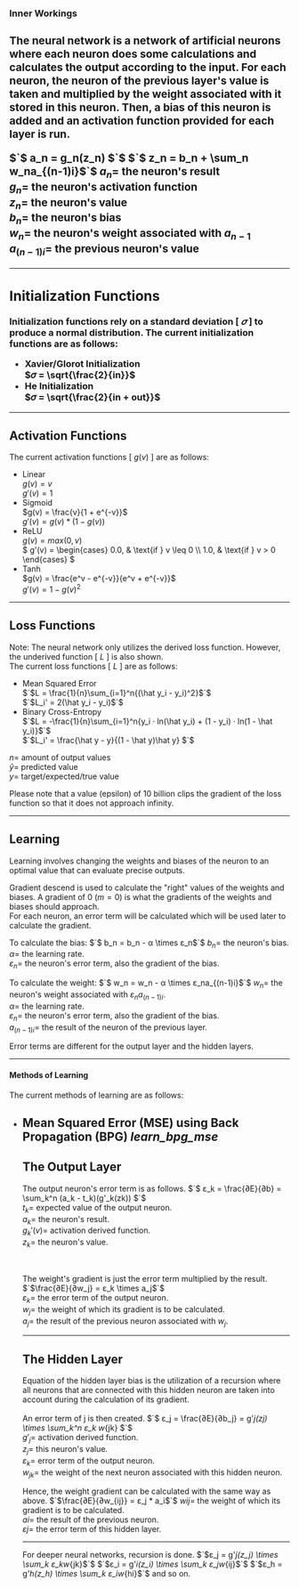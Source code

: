 **<h3>Inner Workings<h3/>**

The neural network is a network of artificial neurons where each neuron does some calculations and calculates
the output according to the input. For each neuron, the neuron of the previous layer's value is taken and
multiplied by the weight associated with it stored in this neuron. Then, a bias of this neuron is added and an activation function provided for each layer is run.

$`$ a_n = g_n(z_n) $`$
$`$ z_n = b_n + \sum_n w_na_{(n-1)i}$`$
$`a_n = `$ the neuron's result<br/>
$`g_n = `$ the neuron's activation function<br/>
$`z_n = `$ the neuron's value <br/>
$`b_n = `$ the neuron's bias <br/>
$`w_n = `$ the neuron's weight associated with $`a_{n-1}`$ <br/>
$`a_{(n-1)i} = `$ the previous neuron's value <br/>

---
Initialization Functions
---

Initialization functions rely on a standard deviation [ $`𝜎`$ ] to produce a normal distribution.
The current initialization functions are as follows:
- Xavier/Glorot Initialization<br/>
	$`𝜎 = \sqrt{\frac{2}{in}}`$<br/>
- He Initialization<br/>
	$`𝜎 = \sqrt{\frac{2}{in  +  out}}`$<br/>

---
Activation Functions
---

The current activation functions [ $`g(v)`$ ] are as follows:
- Linear<br/>
	$`g(v) = v`$<br/>
	$`g'(v) = 1`$
- Sigmoid<br/>
	$`g(v) = \frac{v}{1 + e^{-v}}`$<br/>
	$`g'(v) = g(v) * (1 - g(v))`$
- ReLU<br/>
	$`g(v) = max(0, v)`$<br/>
	$`
	g'(v) =
	\begin{cases}
	0.0,  & \text{if } v \leq 0 \\
	1.0, & \text{if } v > 0
	\end{cases}
	`$
- Tanh<br/>
	$`g(v) = \frac{e^v - e^{-v}}{e^v + e^{-v}}`$<br/>
	$`g'(v) = 1 - g(v)^2`$

---
Loss Functions
---

Note: The neural network only utilizes the derived loss function. However, the underived function [ $`L`$ ] is also shown.<br/>
The current loss functions [ $`L`$ ] are as follows:
- Mean Squared Error<br/>
	$`$L = \frac{1}{n}\sum_{i=1}^n{(\hat y_i - y_i)^2}$`$<br/>
	$`$L_i' = 2(\hat y_i - y_i)$`$<br/>
- Binary Cross-Entropy <br/>
	$`$L = -\frac{1}{n}\sum_{i=1}^n{y_i · ln(\hat y_i) + (1 - y_i) · ln(1 - \hat y_i)}$`$<br/>
	$`$L_i' = \frac{\hat y - y}{(1 - \hat y)\hat y} $`$<br/>

$` n = `$ amount of output values<br/>
$` \hat y = `$ predicted value<br/>
$` y = `$ target/expected/true value

Please note that a value (epsilon) of 10 billion clips the gradient of the loss function so that it does not approach infinity.
 
---
Learning
---

Learning involves changing the weights and biases of the neuron to an optimal value that can evaluate precise outputs.

Gradient descend is used to calculate the  "right" values of the weights and biases.
A gradient of 0 ($`m = 0`$) is what the gradients of the weights and biases should approach. <br/>
For each neuron, an error term will be calculated which will be used later to calculate the gradient.

To calculate the bias:
$`$ b_n = b_n - α \times ε_n$`$
$`b_n =`$ the neuron's bias.<br/>
$`α =`$ the learning rate.<br/>
$`ε_n =`$ the neuron's error term, also the gradient of the bias.

To calculate the weight:
$`$ w_n = w_n - α \times ε_na_{(n-1)i}$`$
$`w_n =`$ the neuron's weight associated with $`ε_na_{(n-1)i}`$.<br/>
$`α =`$ the learning rate.<br/>
$`ε_n =`$ the neuron's error term, also the gradient of the bias.<br/>
$`a_{(n-1)i} = `$ the result of the neuron of the previous layer.

Error terms are different for the output layer and the hidden layers.

---

<h4>Methods of Learning</h4>

The current methods of learning are as follows:
- Mean Squared Error (MSE) using Back Propagation (BPG)   ***learn_bpg_mse***<br/>
	---
  	The Output Layer
  	---
  	The output neuron's error term is as follows.
	$`$ ε_k = \frac{∂E}{∂b} =  \sum_k^n (a_k - t_k)(g'_k(zk)) $`$<br/>
	$`t_k =`$ expected value of the output neuron.<br/>
	$`a_k =`$ the neuron's result.<br/>
	$`g_k'(v) = `$ activation derived function.<br/>
	$`z_k =`$ the neuron's value.<br/>
 
	<br/>
	
	The weight's gradient is just the error term multiplied by the result.
	$`$\frac{∂E}{∂w_j} = ε_k \times a_j$`$<br/>
	$`ε_k = `$ the error term of the output neuron.<br/>
	$`w_j = `$ the weight of which its gradient is to be calculated.<br/>
	$`a_j = `$ the result of the previous neuron associated with $`w_j`$.
	
	---
  	The Hidden Layer
  	---
	Equation of the hidden layer bias is the utilization of a recursion where
	all neurons that are connected with this hidden neuron are taken into account
	during the calculation of its gradient.
	<br/>
	<br/>
	An error term of j is then created.
 	$`$ ε_j = \frac{∂E}{∂b_j} =  g'_j(zj) \times \sum_k^n ε_k w_{jk} $`$<br/>
	$`g'_j =`$ activation derived function.<br/>
	$`z_j =`$ this neuron's value.<br/>
	$`ε_k =`$ error term of the output neuron.<br/>
	$`w_{jk} =`$ the weight of the next neuron associated with this hidden neuron.
	
	Hence, the weight gradient can be calculated with the same way as above.
	$`$\frac{∂E}{∂w_{ij}} = ε_j * a_i$`$
	$`wij = `$ the weight of which its gradient is to be calculated.<br/>
	$`ai = `$ the result of the previous neuron.<br/>
	$`εj = `$ the error term of this hidden layer.
	
	------------------
	
	For deeper neural networks, recursion is done.
	$`$ε_j = g'_j(z_j) \times \sum_k ε_kw_{jk}$`$
	$`$ε_i = g'_i(z_i) \times \sum_k ε_jw_{ij}$`$
	$`$ε_h = g'_h(z_h) \times \sum_k ε_iw_{hi}$`$
	and so on.
